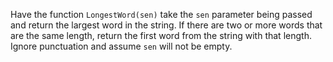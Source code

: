 Have the function ```LongestWord(sen)``` take the ```sen``` parameter being passed and return the largest word in the string. If there are two or more words that are the same length, return the first word from the string with that length. Ignore punctuation and assume ```sen``` will not be empty.
